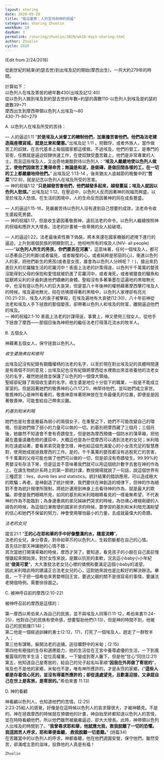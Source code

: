 ```yaml
---
layout: sharing
date: 2020-05-20
title: "每日靈修：人的苦待與神的祝福"
categories: sharing Zhuolin
weekNum: 20
dayNum: 3
permalink: /sharing/zhuolin/2020/wk20-day3-sharing.html
author: Zhuolin
cycle: 2020
---
```

(Edit from 2/24/2018)  

從創世紀的結束(約瑟去世)到出埃及記的開始(摩西出生)，一共大約279年的時間。  

計算如下：  
以色列人在埃及寄居的總年數430(出埃及記12:40)  
從以色列人搬到埃及到約瑟去世的年數=約瑟的壽數110-以色列人到埃及是約瑟的歲數39=71  
摩西出生到摩西帶領以色列人出埃及～80  
430-71-80=279  

A. 以色列人在埃及所受的苦待：  

— 人的逼迫1:11 “**於是埃及人派督工的轄制他們，加重擔苦害他們。他們為法老建造兩座積貨城，就是比東和蘭塞。**”出埃及記 1:11 。把戰俘，或者外族人，當作做苦工的奴隸，在古代基本上每個國家都這樣做。不過埃及，他們的督工，是專門的官銜，任務就是逼迫奴隸快速工作，在使奴隸受盡苦難上，他們是非常專業的人士。而且這些埃及人，又出奇地嚴酷對待以色列人：“**埃及人嚴嚴地使以色列人做工，使他們因做苦工覺得命苦；無論是和泥，是做磚，是做田間各樣的工，在一切的工上都嚴嚴地待他們。**” 出埃及記 1:13-14 。後來猶太人逾越節的晚餐中的“**苦菜**”(12:8)，就是記念以色列人在埃及所受的苦害。  
— 神的祝福1:12 “**只是越發苦害他們，他們越發多起來，越發蔓延；埃及人就因以色列人愁煩。**” 出埃及記 1:12。在壓迫中，以色列人反而因著神的祝福而興盛，以至於埃及人愁煩。在生活的困境中，人的生命反而因著神的同在成長豐盛。  

— 人的逼迫1:15-16，見嚴嚴苦待以色列人沒有達到自己想要的成效，法老命令收生婆殺死男嬰。  
— 神的祝福1:17，但是收生婆因著敬畏神，違抗法老的命令，以色列人繼續按照神的祝福和應許大大增長。法老的計畫被一些卑微的女人給破壞。  

— 人的逼迫1:22，法老最後索性撕下偽裝，將本來還在國家機器的遮掩下進行的逼迫，上升到兩個民族的明顯對抗上。他吩咐所有的埃及人(NIV- all people)——“**以色列人所生的男孩，你們要丟在河裏**”，這意味著，任何一個埃及人，都可以憑著自己的判斷(或者偏見，或者報復的心，或者純粹是邪惡的心)，衝進以色列人的家，把他們新生的男孩(或者是女孩，誰會為以色列人分辨呢？！)，搶出來扔進巨大的尼羅鱷生活的尼羅河中！表面上法老的計策得逞，以色列千千萬萬的嬰孩沒能得到父母的保抱和愛惜就被扔進了尼羅河中，或者淹死，或者被獵食的鱷魚和猛獸將尖利的牙齒刺進他們嬌嫩的身體。聖經沒有多著筆墨在這遍地的黑暗無光中，也沒有提以色列人的巨大哀哭，但是當八十年後神的權柄藉著摩西擊打埃及人的時候，埃及遍地無光，陷在彷彿摸得著的黑暗中，以色列人家裡卻有亮光(10:21-23)，埃及人的長子被擊殺，在埃及遍地有大哀號(12:30)，八十年前神從法老和埃及人手下拯救的那個嬰孩，卻帶著以色列人和埃及的財富，離開逼迫他們的埃及。  
— 神的祝福2:1-10 表面上法老的計謀得逞，事實上，神又使用三個女人，從他手下拯救了摩西——那個日後為神把他的繼任法老打得落花流水的牧羊人。  

B. 五個女人  

神藉著五個女人，保守拯救以色列人。  

*收生婆施弗拉和普阿*

出埃及記沒有紀錄有鋼鐵權柄的法老的名字，以至於現在對出埃及記的具體時間還是有兩個不同的意見；出埃及記也沒有紀錄將摩西從水裡救出來並收養他的法老女兒的名字，雖然她拯救並保護了以色列的一個偉大領袖。  
聖經卻紀錄了兩個收生婆的名字。收生婆是地位十分低下的職業，一般是不能成立家室的。但是因著她們的敬畏神的心(1:17,21)，神厚待他們，並叫她們成立家世。敬畏神的心是神所看重的，敬畏神意味著把神放在生命最優先的位置，即便是是因著敬畏神，可能會給自己帶來災難。  

*約基別和米利暗*

她們也是社會底層最為弱小的兩個女子。在重壓之下，她們不可能改變自己的環境，但是她們做了弱小的力量可以做的一切。約基別把摩西藏了三個月；三個月後，她雖然不知道會不會有奇蹟發生，但是她為摩西預備一個防水的蒲草箱，把他藏在盡量遠離危險的蘆荻中，大概這也是為什麼摩西可以遇到法老的女兒；米利暗則在遠處站著，要看弟弟究竟會怎樣，神也給這個充滿愛心的小女孩充足的智慧應對，使用她成就拯救摩西的工作。是的，千千萬萬的嬰孩都沒有逃脫死亡的苦害，千千萬萬的父母可能也做了他們可以做的一切，但是卻沒有奇蹟發生。99.99%的男嬰沒有存活下來，但是這並不意味著我們就可以用這個統計數字去套在神的作為上。在讀生物統計系時上的第一節統計課，教授開場就說了一句話，說這個世界有三種謊言：lies，dumb lies and statistics。統計結果的錯誤應用，可以造成極大的欺騙；再者，是神創造了統計規律，我們要伏在神創造的規律下，但神的作為絕對不會為統計規律所限制，將統計運用到神身上去看待神的作為，就是最大的欺騙。即便是我們眼睛所見，如同約基別和米利暗眼睛看見的一樣毫無希望，不代表神的作為不能臨到；為身邊重病的弟兄姊妹們哭求的時候，為彷彿心裡極剛硬的人禱告的時候，為這個日漸敗壞的國家祈求的時候，要學習約基別和米利暗充滿盼望的信心和她們不保留的努力，神會使用哪怕最小的力量，去成就最偉大的奇蹟。  

*法老的女兒*

箴言21:1 “**王的心在耶和華的手中好像壟溝的水，隨意流轉**”。  
法老的女兒，身分尊貴，對命如草芥的以色列人，生殺罰斷都在自己的心情。  
首先估計那天神讓她的心情不錯；  
其次當她打開蒲草箱的時候，摩西才哭了，要知道，看見孩子的小臉在自己面前慢慢皺起來開始哭，對於女性來說，是難以抗拒的柔軟，況且這小baby小小年紀就“**俊美可愛**”，大大激發法老女兒心裡的憐憫和要滿足這個小baby的渴望。  
因此米利暗此時的建議正合法老女兒的心，這對她來說也是比較好的解決辦法。畢竟，一下子把一個希伯來男嬰帶回王宮，要過父親的關不是很容易的事情，要讓法老開個特例，需要徐徐圖之。  

C. 被神呼召前的摩西(2:10-22)  

被神呼召前的摩西是這樣的：  

第一摩西以希伯來人為自己的民族，並不與埃及人同等(1:11-12，希伯來書11:24-25)，他對自己的民族有使命感，想要幫助他們(1:13)，但是神的時間不到，他被自己的民抵擋(1:14)；  
第二他是一個經過訓練的勇士(2:12，17)，打死了一個埃及人，趕走了一群牧羊人；  
第三他有謀略，躲開法老的追捕，逃往曠野中的米甸；(2:15)  
第四他有極強的生存和適應能力，他的生活從在王宮中養尊處優的生活，一下到風餐露宿的牧羊生活；從位高權重，一下變成到寄人籬下，但是他“甘心”同住(2:21)  
第五，他知道自己是寄居的，給自己的兒子起名叫革順“**因我在外邦做了寄居的**”，埃及也不是他的家鄉，米甸也不是，唯有神所應許的，才是永恆的家鄉。(“**這些人都是存着信心死的，並沒有得着所應許的；卻從遠處望見，且歡喜迎接，又承認自己在世上是客旅，是寄居的。**”希伯來書 11:13)

D. 神的看顧  

神看顧以色列人，也知道他們的苦情。(2:25)  
2:23-25給人的感覺，好像是在這時候以色列人的哀求聲很大，才被神聽見。不是的。神在拯救摩西的時候就在預備他的計畫，神自始至終都知道以色列人的苦情，並在時時看顧他們，所以他們雖然被嚴嚴逼迫，卻大大增長。此時，神帶領以色列人出埃及的時間到了。“**我曾尋求耶和華，他就應允我，救我脫離了一切的恐懼。我這困苦人呼求，耶和華便垂聽， 救我脫離一切患難。**” (詩篇34)  
在苦難當中的以色列人的呼求，神都垂聽，他在他們週圍安營，保守他們。雖然受苦，卻滿嚐主恩的滋味，投靠他的人真是有福！  

`Zhuolin`  
